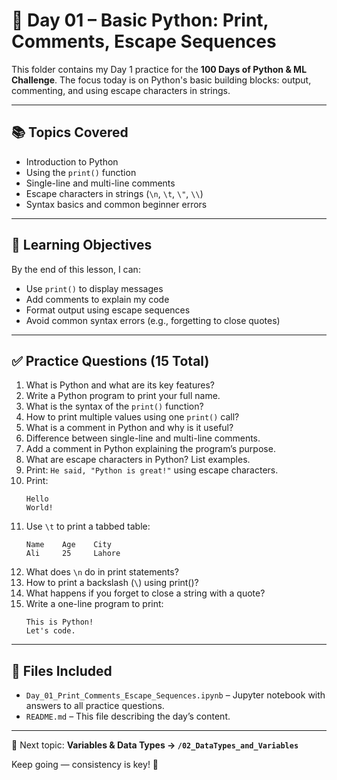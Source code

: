 # 📘 Day 01 – Basic Python: Print, Comments, Escape Sequences

This folder contains my Day 1 practice for the **100 Days of Python & ML Challenge**. The focus today is on Python's basic building blocks: output, commenting, and using escape characters in strings.

---

## 📚 Topics Covered

- Introduction to Python
- Using the `print()` function
- Single-line and multi-line comments
- Escape characters in strings (`\n`, `\t`, `\"`, `\\`)
- Syntax basics and common beginner errors

---

## 🧠 Learning Objectives

By the end of this lesson, I can:
- Use `print()` to display messages
- Add comments to explain my code
- Format output using escape sequences
- Avoid common syntax errors (e.g., forgetting to close quotes)

---

## ✅ Practice Questions (15 Total)

1. What is Python and what are its key features?  
2. Write a Python program to print your full name.  
3. What is the syntax of the `print()` function?  
4. How to print multiple values using one `print()` call?  
5. What is a comment in Python and why is it useful?  
6. Difference between single-line and multi-line comments.  
7. Add a comment in Python explaining the program’s purpose.  
8. What are escape characters in Python? List examples.  
9. Print: `He said, "Python is great!"` using escape characters.  
10. Print:
    ```
    Hello
    World!
    ```  
11. Use `\t` to print a tabbed table:
    ```
    Name    Age    City
    Ali     25     Lahore
    ```  
12. What does `\n` do in print statements?  
13. How to print a backslash (`\`) using print()?  
14. What happens if you forget to close a string with a quote?  
15. Write a one-line program to print:
    ```
    This is Python!
    Let's code.
    ```

---

## 📂 Files Included

- `Day_01_Print_Comments_Escape_Sequences.ipynb` – Jupyter notebook with answers to all practice questions.
- `README.md` – This file describing the day’s content.

---

📍 Next topic: **Variables & Data Types → `/02_DataTypes_and_Variables`**

Keep going — consistency is key! 💪





